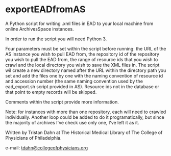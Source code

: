 # exportEADfromAS
A Python script for writing .xml files in EAD to your local machine from online ArchivesSpace instances.

In order to run the script you will need Python 3.

Four parameters must be set within the script before running: the URL of the AS instance you wish to pull EAD from, the repository id of the repository you wish to pull the EAD from, the range of resource ids that you wish to crawl and the local directory you wish to save the XML files in. The script wil create a new directory named after the URL within the directory path you set and add the files one by one with the naming convention of resource id and accession number (the same naming convention used by the ead_export.sh script provided in AS). Resource ids not in the database or that point to empty records will be skipped.

Comments within the script provide more information.

Note: for instances with more than one repository, each will need to crawled individually. Another loop could be added to do it programatically, but since the majority of archives I've check use only one, I've left it as it.

Written by Tristan Dahn at The Historical Medical Library of The College of Physicians of Philadelphia.

e-mail: tdahn@collegeofphysicians.org

